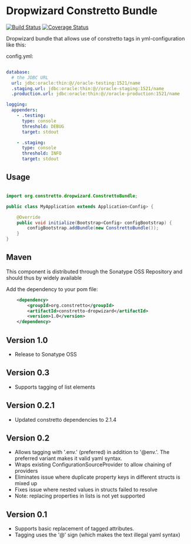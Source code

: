 Dropwizard Constretto Bundle
============================

[![Build Status](https://travis-ci.org/constretto/constretto-dropwizard.svg?branch=master)](https://travis-ci.org/constretto/constretto-dropwizard)
[![Coverage Status](https://coveralls.io/repos/constretto/constretto-dropwizard/badge.png?branch=master)](https://coveralls.io/r/constretto/constretto-dropwizard?branch=master)

Dropwizard bundle that allows use of constretto tags in yml-configuration like this:

config.yml:

```yaml

database:
  # the JDBC URL
  url: jdbc:oracle:thin:@//oracle-testing:1521/name
  .staging.url: jdbc:oracle:thin:@//oracle-staging:1521/name
  .production.url: jdbc:oracle:thin:@//oracle-production:1521/name

logging:
  appenders:
    - .testing:
      type: console
      threshold: DEBUG
      target: stdout

    - .staging:
      type: console
      threshold: INFO
      target: stdout

```

Usage
-----

```java

import org.constretto.dropwizard.ConstrettoBundle;

public class MyApplication extends Application<Config> {

    @Override
    public void initialize(Bootstrap<Config> configBootstrap) {
        configBootstrap.addBundle(new ConstrettoBundle());
    }
}
```

Maven
-----

This component is distributed through the Sonatype OSS Repository and should thus by widely available

Add the dependency to your pom file:

```xml
    <dependency>
        <groupId>org.constretto</groupId>
        <artifactId>constretto-dropwizard</artifactId>
        <version>1.0</version>
    </dependency>
```

Version 1.0
-------------
 * Release to Sonatype OSS

Version 0.3
----------------
 * Supports tagging of list elements

Version 0.2.1
----------------
 * Updated constretto dependencies to 2.1.4

Version 0.2
----------------
 * Allows tagging with '.env.' (preferred) in addition to '@env.'. The preferred variant makes it valid yaml syntax.
 * Wraps existing ConfigurationSourceProvider to allow chaining of providers
 * Eliminates issue where duplicate property keys in different structs is mixed up
 * Fixes issue where nested values in structs failed to resolve
 * Note: replacing properties in lists is not yet supported

Version 0.1
----------------
 * Supports basic replacement of tagged attributes.
 * Tagging uses the '@' sign (which makes the text illegal yaml syntax)
